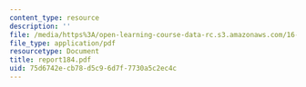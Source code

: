 ```yaml
---
content_type: resource
description: ''
file: /media/https%3A/open-learning-course-data-rc.s3.amazonaws.com/16-13-aerodynamics-of-viscous-fluids-fall-2003/75d6742ecb78d5c96d7f7730a5c2ec4c_report184.pdf
file_type: application/pdf
resourcetype: Document
title: report184.pdf
uid: 75d6742e-cb78-d5c9-6d7f-7730a5c2ec4c
---
```

